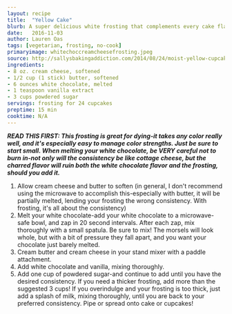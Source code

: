```yaml
---
layout: recipe
title:  "Yellow Cake"
blurb: A super delicious white frosting that complements every cake flavor. 
date:   2016-11-03
author: Lauren Oas
tags: [vegetarian, frosting, no-cook]
primaryimage: whitechoccreamcheesefrosting.jpeg
source: http://sallysbakingaddiction.com/2014/08/24/moist-yellow-cupcakes-with-milk-chocolate-frosting/
ingredients: 
- 8 oz. cream cheese, softened
- 1/2 cup (1 stick) butter, softened
- 6 ounces white chocolate, melted
- 1 teaspoon vanilla extract
- 3 cups powdered sugar
servings: frosting for 24 cupcakes
preptime: 15 min
cooktime: N/A
---
```

<b><em>READ THIS FIRST: This frosting is great for dying-it takes any color really well, and it's especially easy to manage color strengths. Just be sure to start small. When melting your white chocolate, be VERY careful not to burn in-not only will the consistency be like cottage cheese, but the charred flavor will ruin both the white chocolate flavor and the frosting, should you add it.</em></b>

1. Allow cream cheese and butter to soften (in general, I don't recommend using the microwave to accomplish this-especially with butter, it will be partially melted, lending your frosting the wrong consistency. With frosting, it's all about the consistency) 
2. Melt your white chocolate-add your white chocolate to a microwave-safe bowl, and zap in 20 second intervals. After each zap, mix thoroughly with a small spatula. Be sure to mix! The morsels will look whole, but with a bit of pressure they fall apart, and you want your chocolate just barely melted.
3. Cream butter and cream cheese in your stand mixer with a paddle attachment. 
4. Add white chocolate and vanilla, mixing thoroughly.
5. Add one cup of powdered sugar-and continue to add until you have the desired consistency. If you need a thicker frosting, add more than the suggested 3 cups! If you overindulge and your frosting is too thick, just add a splash of milk, mixing thoroughly, until you are back to your preferred consistency. 
Pipe or spread onto cake or cupcakes!